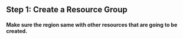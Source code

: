 ## Step 1: Create a Resource Group

#### Make sure the region same with other resources that are going to be created.

